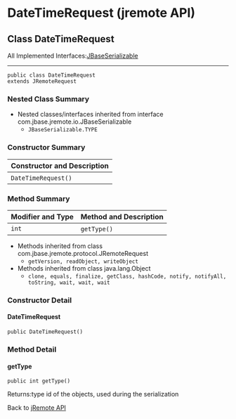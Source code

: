 # DateTimeRequest (jremote API)

<PageHeader />

## Class DateTimeRequest

All Implemented Interfaces:[JBaseSerializable](./../../io/jbaseserializable-(jremote-api) "interface in com.jbase.jremote.io")
* * *


```
public class DateTimeRequest
extends JRemoteRequest
```

### Nested Class Summary

- Nested classes/interfaces inherited from interface com.jbase.jremote.io.JBaseSerializable
    - `JBaseSerializable.TYPE`






### Constructor Summary


| Constructor and Description<br> |
| --- |
| `DateTimeRequest()` <br> |






### Method Summary


| Modifier and Type<br> | Method and Description<br> |
| --- | --- |
| `int`<br> | `getType()` <br> |


- Methods inherited from class com.jbase.jremote.protocol.JRemoteRequest
    - `getVersion, readObject, writeObject`
- Methods inherited from class java.lang.Object
    - `clone, equals, finalize, getClass, hashCode, notify, notifyAll, toString, wait, wait, wait`

### Constructor Detail

#### DateTimeRequest

```
public DateTimeRequest()
```







### Method Detail

#### getType

```
public int getType()
```
Returns:type id of the objects, used during the serialization

Back to [jRemote API](../../../../jremote-api/README.md)



  
<PageFooter />
